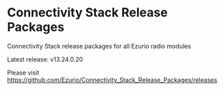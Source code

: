 # Connectivity Stack Release Packages
Connectivity Stack release packages for all Ezurio radio modules

Latest release: v13.24.0.20

Please visit https://github.com/Ezurio/Connectivity_Stack_Release_Packages/releases

